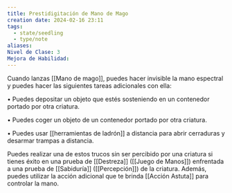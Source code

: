 ```yaml
---
title: Prestidigitación de Mano de Mago
creation date: 2024-02-16 23:11
tags:
  - state/seedling
  - type/note
aliases: 
Nivel de Clase: 3
Mejora de Habilidad:
---
```

Cuando lanzas [[Mano de mago]], puedes hacer invisible la mano espectral y puedes hacer las
siguientes tareas adicionales con ella:

• Puedes depositar un objeto que estés sosteniendo en un contenedor portado por otra criatura.

• Puedes coger un objeto de un contenedor portado por otra criatura.

• Puedes usar [[herramientas de ladrón]] a distancia para abrir cerraduras y desarmar trampas a
distancia. 

Puedes realizar una de estos trucos sin ser percibido por una criatura si tienes éxito en una prueba de [[Destreza]] ([[Juego de Manos]]) enfrentada a una prueba de [[Sabiduría]] ([[Percepción]]) de la criatura. Además, puedes utilizar la acción adicional que te brinda [[Acción Astuta]] para controlar la mano.


